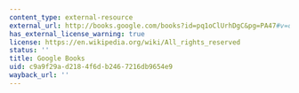 ```yaml
---
content_type: external-resource
external_url: http://books.google.com/books?id=pq1oClUrhDgC&pg=PA47#v=onepage
has_external_license_warning: true
license: https://en.wikipedia.org/wiki/All_rights_reserved
status: ''
title: Google Books
uid: c9a9f29a-d218-4f6d-b246-7216db9654e9
wayback_url: ''
---
```

